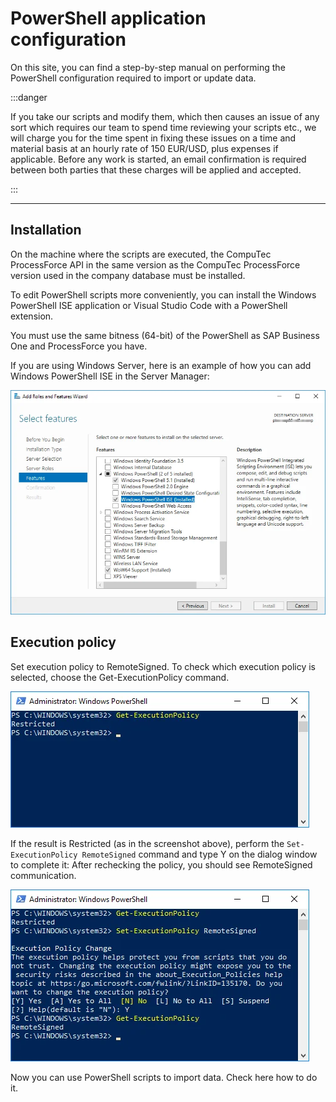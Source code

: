 # PowerShell application configuration

On this site, you can find a step-by-step manual on performing the PowerShell configuration required to import or update data.

:::danger

If you take our scripts and modify them, which then causes an issue of any sort which requires our team to spend time reviewing your scripts etc., we will charge you for the time spent in fixing these issues on a time and material basis at an hourly rate of 150 EUR/USD, plus expenses if applicable. Before any work is started, an email confirmation is required between both parties that these charges will be applied and accepted.

:::

---

## Installation

On the machine where the scripts are executed, the CompuTec ProcessForce API in the same version as the CompuTec ProcessForce version used in the company database must be installed.

To edit PowerShell scripts more conveniently, you can install the Windows PowerShell ISE application or Visual Studio Code with a PowerShell extension.

You must use the same bitness (64-bit) of the PowerShell as SAP Business One and ProcessForce you have.

If you are using Windows Server, here is an example of how you can add Windows PowerShell ISE in the Server Manager:

![Roles and Features](./media/roles-features-wizard.webp)

## Execution policy

Set execution policy to RemoteSigned. To check which execution policy is selected, choose the Get-ExecutionPolicy command.

![Get Execution Policy](./media/get-execution-policy.webp)

If the result is Restricted (as in the screenshot above), perform the `Set-ExecutionPolicy RemoteSigned` command and type Y on the dialog window to complete it:
After rechecking the policy, you should see RemoteSigned communication.

![PowerShell Set Execution](./media/ps-set-execution-policy.webp)

Now you can use PowerShell scripts to import data. Check here how to do it.
